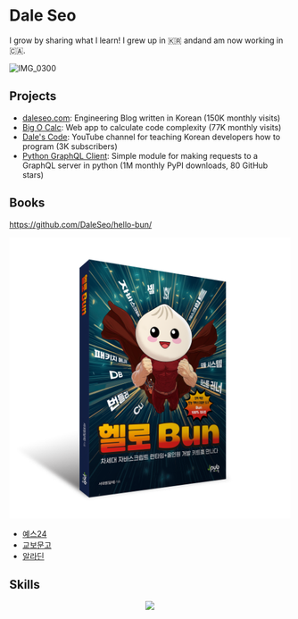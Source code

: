 # Dale Seo

I grow by sharing what I learn! I grew up in 🇰🇷 andand am now working in 🇨🇦.

![IMG_0300](https://github.com/user-attachments/assets/597b7093-e757-4b8a-8cd5-293ceede7115)

## Projects

- [daleseo.com](https://www.daleseo.com/): Engineering Blog written in Korean (150K monthly visits)
- [Big O Calc](https://www.bigocalc.com/): Web app to calculate code complexity (77K monthly visits)
- [Dale's Code](https://www.youtube.com/@DaleSeo): YouTube channel for teaching Korean developers how to program (3K subscribers)
- [Python GraphQL Client](https://github.com/prodigyeducation/python-graphql-client): Simple module for making requests to a GraphQL server in python (1M monthly PyPI downloads, 80 GitHub stars)

## Books

https://github.com/DaleSeo/hello-bun/

![Hello Bun](https://github.com/DaleSeo/hello-bun/raw/main/book.png)

- [예스24](https://www.yes24.com/Product/Goods/134021042)
- [교보문고](https://product.kyobobook.co.kr/detail/S000214450265)
- [알라딘](https://www.aladin.co.kr/shop/wproduct.aspx?ISBN=9791193926710)

## Skills

<p align=center>
  <a href="https://skillicons.dev">
    <img src="https://skillicons.dev/icons?i=apollo,graphql,bun,vite,astro,react,svelte,nestjs,prisma,postgres,redis,docker,cloudflare,aws,codepen,git,github,githubactions,html,css,js,ts,nodejs,npm,py,django,java,spring" />
  </a>
</p>

<!--
**DaleSeo/DaleSeo** is a ✨ _special_ ✨ repository because its `README.md` (this file) appears on your GitHub profile.

Here are some ideas to get you started:

- 🔭 I’m currently working on ...
- 🌱 I’m currently learning ...
- 👯 I’m looking to collaborate on ...
- 🤔 I’m looking for help with ...
- 💬 Ask me about ...
- 📫 How to reach me: ...
- 😄 Pronouns: ...
- ⚡ Fun fact: ...
-->
